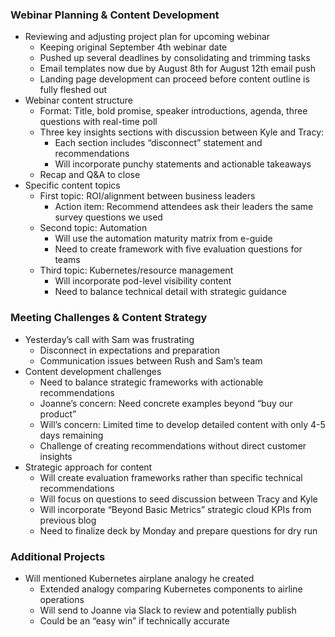 ### Webinar Planning & Content Development

- Reviewing and adjusting project plan for upcoming webinar
    - Keeping original September 4th webinar date
    - Pushed up several deadlines by consolidating and trimming tasks
    - Email templates now due by August 8th for August 12th email push
    - Landing page development can proceed before content outline is fully fleshed out
- Webinar content structure
    - Format: Title, bold promise, speaker introductions, agenda, three questions with real-time poll
    - Three key insights sections with discussion between Kyle and Tracy:
        - Each section includes “disconnect” statement and recommendations
        - Will incorporate punchy statements and actionable takeaways
    - Recap and Q&A to close
- Specific content topics
    - First topic: ROI/alignment between business leaders
        - Action item: Recommend attendees ask their leaders the same survey questions we used
    - Second topic: Automation
        - Will use the automation maturity matrix from e-guide
        - Need to create framework with five evaluation questions for teams
    - Third topic: Kubernetes/resource management
        - Will incorporate pod-level visibility content
        - Need to balance technical detail with strategic guidance

### Meeting Challenges & Content Strategy

- Yesterday’s call with Sam was frustrating
    - Disconnect in expectations and preparation
    - Communication issues between Rush and Sam’s team
- Content development challenges
    - Need to balance strategic frameworks with actionable recommendations
    - Joanne’s concern: Need concrete examples beyond “buy our product”
    - Will’s concern: Limited time to develop detailed content with only 4-5 days remaining
    - Challenge of creating recommendations without direct customer insights
- Strategic approach for content
    - Will create evaluation frameworks rather than specific technical recommendations
    - Will focus on questions to seed discussion between Tracy and Kyle
    - Will incorporate “Beyond Basic Metrics” strategic cloud KPIs from previous blog
    - Need to finalize deck by Monday and prepare questions for dry run

### Additional Projects

- Will mentioned Kubernetes airplane analogy he created
    - Extended analogy comparing Kubernetes components to airline operations
    - Will send to Joanne via Slack to review and potentially publish
    - Could be an “easy win” if technically accurate